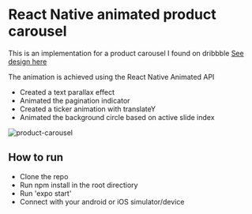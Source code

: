 # React Native animated product carousel

This is an implementation for a product carousel I found on dribbble [See design here]([https://dribbble.com/shots/6654320-Animated-Onboarding-Screens](https://dribbble.com/shots/3894781-Urbanears-Headphones))

The animation is achieved using the React Native Animated API

- Created a text parallax effect
- Animated the pagination indicator
- Created a ticker animation with translateY
- Animated the background circle based on active slide index

![product-carousel](https://github.com/VeedJohnson/animated-product-carousel/assets/71338581/12324548-a533-4025-9c26-f1edaf19df93)


## How to run
- Clone the repo
- Run npm install in the root directiory
- Run 'expo start'
- Connect with your android or iOS simulator/device

